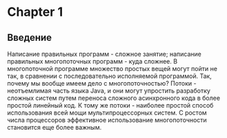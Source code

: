 # Chapter 1

## Введение

Написание правильных программ - сложное занятие; написание правильных многопоточных программ - куда сложнее. В многопоточной программе множество простых вещей могут пойти не так, в сравнении с последовательно исполняемой программой. Так, почему мы вообще имеем дело с многопоточностью? Потоки  - неотъемлимая часть языка Java, и они могут упростить разработку сложных систем путем переноса сложного асинхронного кода в более простой линейный код. К тому же потоки - наиболее простой способ использования всей мощи мультипроцессорных систем. С ростом числа процессоров эффективное использование многопоточности становится еще более важным.
